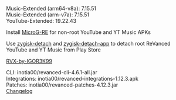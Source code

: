 Music-Extended (arm64-v8a): 7.15.51  
Music-Extended (arm-v7a): 7.15.51  
YouTube-Extended: 19.22.43  

Install [MicroG-RE](https://github.com/WSTxda/MicroG-RE/releases) for non-root YouTube and YT Music APKs  

Use [zygisk-detach](https://github.com/j-hc/zygisk-detach) and [zygisk-detach-app](https://github.com/j-hc/zygisk-detach-app/releases) to detach root ReVanced YouTube and YT Music from Play Store  

[RVX-by-IGOR3K99](https://github.com/IGOR3K99/RVX-by-IGOR3K99)
  
CLI: inotia00/revanced-cli-4.6.1-all.jar  
Integrations: inotia00/revanced-integrations-1.12.3.apk  
Patches: inotia00/revanced-patches-4.12.3.jar  
[Changelog](https://github.com/inotia00/revanced-patches/releases/tag/v4.12.3)  
